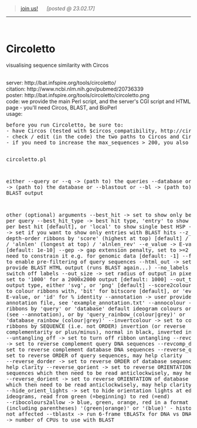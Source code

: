 > <a href="http://bat.infspire.org/ad.html">join us!</a> &nbsp;&nbsp;&nbsp;&nbsp; _[posted @ 23.02.17]_
---

<br>

# Circoletto
visualising sequence similarity with Circos

</br>
server: http://bat.infspire.org/tools/circoletto/</br>
citation: http://www.ncbi.nlm.nih.gov/pubmed/20736339</br>
poster: http://bat.infspire.org/tools/circoletto/circoletto.png</br>
code: we provide the main Perl script, and the server's CGI script and HTML page - you'll need Circos, BLAST, and BioPerl</br>
usage:
<pre>
before you run Circoletto, be sure to:
- have Circos (tested with $circos_compatibility, http://circos.ca/software/download/circos/), BLAST (tested with 2.2.25) in your path, and BioPerl (tested with 1.6.901) installed
- check / edit (in the code) the two paths to Circos and Circos tools - if we cannot find them, we'll print a warning and exit
- if you need to increase the max_sequences > 200, you also need to edit max_ideograms in Circos' housekeeping.conf

circoletto.pl 

   either
--query     or  --q     -> (path to) the queries
--database  or  --db    -> (path to) the database
   or
--blastout  or  --bl    -> (path to) the BLAST output

   other (optional) arguments
--best_hit              -> set to show only best hit per query
--best_hit_type         -> best hit type, 'entry' to show all HSPs per best hit [default], or 'local' to show single best HSP
--w_hits                -> set if you want to show only entries with BLAST hits
--z_by                  -> depth-order ribbons by 'score' (highest at top) [default] / 'score_rev' / 'alnlen' (longest at top) / 'alnlen_rev'
--e_value               -> E-value [default: 1e-10]
--gep                   -> gap extension penalty, set to >=2 if you need to constrain it e.g. for genomic data [default: -1]
--flt                   -> set to enable pre-filtering of query sequences
--html_out              -> set to provide BLAST HTML output (runs BLAST again...)
--no_labels             -> set to switch off labels
--out_size              -> set radius of output in pixels, so set to '1000' for a 2000x2000 output [default: 1000]
--out_type              -> output type, either 'svg', or 'png' [default]
--score2colour          -> score to colour ribbons with, 'bit' for bitscore [default], or 'eval' for E-value, or 'id' for % identity
--annotation            -> user provided annotation file, see 'example_annotation.txt'
--annocolour            -> colour ribbons by 'query' or 'database' default ideogram colours or annotation (see --annotation), or by 'query_rainbow_(colour|grey)' or 'database_rainbow_(colour|grey)'
--invertcolour          -> set to colour ribbons by SEQUENCE (i.e. not ORDER) invertion (or reverse complementarity or plus/minus), normal in black, inverted in lime
--untangling_off        -> set to turn off ribbon untangling
--revcomp_q             -> set to reverse complement query DNA sequences
--revcomp_d             -> set to reverse complement database DNA sequences
--reverse_qorder        -> set to reverse ORDER of query sequences, may help clarity
--reverse_dorder        -> set to reverse ORDER of database sequences, may help clarity
--reverse_qorient       -> set to reverse ORIENTATION of query sequences which then need to be read anticlockwisely, may help clarity
--reverse_dorient       -> set to reverse ORIENTATION of database sequences which then need to be read anticlockwisely, may help clarity
--hide_orient_lights    -> set to hide orientation lights at edges of ideograms, read from green (=beginning) to red (=end)
--ribocolours2allow     -> blue, green, orange, red in a format like this (including parentheses) '(green|orange)' or '(blue)' - histograms are not affected
--tblastx               -> run 6-frame tBLASTx for DNA vs DNA
--cpus                  -> number of CPUs to use with BLAST
</pre>
